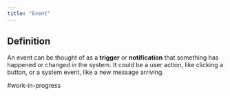 ```yaml
---
title: "Event"
---
```


## Definition

An event can be thought of as a **trigger** or **notification** that something has happened or changed in the system. It could be a user action, like clicking a button, or a system event, like a new message arriving.

#work-in-progress 
